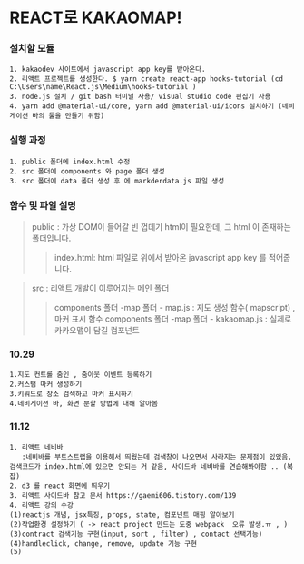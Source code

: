 # REACT로 KAKAOMAP!

### 설치할 모듈


    1. kakaodev 사이트에서 javascript app key를 받아온다. 
    2. 리액트 프로젝트를 생성한다. $ yarn create react-app hooks-tutorial (cd C:\Users\name\React.js\Medium\hooks-tutorial )
    3. node.js 설치 / git bash 터미널 사용/ visual studio code 편집기 사용
    4. yarn add @material-ui/core, yarn add @material-ui/icons 설치하기 (네비게이션 바의 툴을 만들기 위함)
  


### 실행 과정


    1. public 폴더에 index.html 수정
    2. src 폴더에 components 와 page 폴더 생성
    3. src 폴더에 data 폴더 생성 후 에 markderdata.js 파일 생성


### 함수 및 파일 설명


> public : 가상 DOM이 들어갈 빈 껍데기 html이 필요한데, 그 html 이 존재하는 폴더입니다.
> > index.html: html 파일로 위에서 받아온 javascript app  key 를 적어줍니다.

> src : 리액트 개발이 이루어지는 메인 폴더
> > components 폴더 -map 폴더 - map.js : 지도 생성 함수( mapscript) , 마커 표시 함수 
> > components 폴더 -map 폴더 - kakaomap.js : 실제로 카카오맵이 담길 컴포넌트 

### 10.29 


    1.지도 컨트롤 줌인 , 줌아웃 이벤트 등록하기
    2.커스텀 마커 생성하기 
    3.키워드로 장소 검색하고 마커 표시하기
    4.네비게이션 바, 화면 분할 방법에 대해 알아봄

### 11.12


    
    1. 리액트 네비바 
       :네비바를 부트스트랩을 이용해서 띄웠는데 검색창이 나오면서 사라지는 문제점이 있었음. 검색코드가 index.html에 있으면 안되는 거 같음, 사이드바 네비바를 연습해봐야함 .. (복잡)
    2. d3 를 react 화면에 띄우기 
    3. 리액트 사이드바 참고 문서 https://gaemi606.tistory.com/139
    4. 리액트 강의 수강 
    (1)reactjs 개념, jsx특징, props, state, 컴포넌트 매핑 알아보기 
    (2)작업환경 설정하기 ( -> react project 만드는 도중 webpack  오류 발생.ㅠ , )
    (3)contract 검색기능 구현(input, sort , filter) , contact 선택기능)
    (4)handleclick, change, remove, update 기능 구현
    (5)
